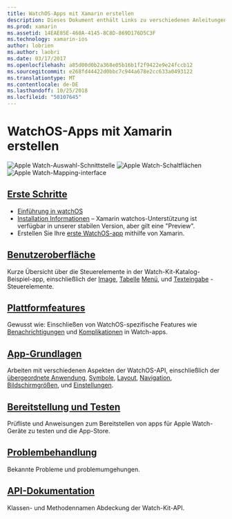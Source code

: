 ```yaml
---
title: WatchOS-Apps mit Xamarin erstellen
description: Dieses Dokument enthält Links zu verschiedenen Anleitungen, die beschreiben, wie Sie WatchOS-apps mit Xamarin erstellen. Die verknüpften Handbüchern erläutern, erste Schritte, WatchOS-Benutzeroberflächen-Steuerelemente, WatchOS-Features, Bereitstellung und Tests und Problembehandlung
ms.prod: xamarin
ms.assetid: 14EAE85E-460A-4145-8C8D-869D176D5C3F
ms.technology: xamarin-ios
author: lobrien
ms.author: laobri
ms.date: 03/17/2017
ms.openlocfilehash: a85d00d0b2a368e05b16b1f2f9422e9e24fccb12
ms.sourcegitcommit: e268fd44422d0bbc7c944a678e2cc633a0493122
ms.translationtype: MT
ms.contentlocale: de-DE
ms.lasthandoff: 10/25/2018
ms.locfileid: "50107645"
---
```

# <a name="building-watchos-apps-with-xamarin"></a>WatchOS-Apps mit Xamarin erstellen

![Apple Watch-Auswahl-Schnittstelle](images/watch1.png) ![Apple Watch-Schaltflächen](images/watch2.png) ![Apple Watch-Mapping-interface](images/watch3.png)

<!-- watch images courtesy of http://infinitapps.com/bezel/ -->

##  <a name="getting-startedioswatchosget-startedindexmd"></a>[Erste Schritte](~/ios/watchos/get-started/index.md)

* [Einführung in watchOS](~/ios/watchos/get-started/intro-to-watchos.md)
* [Installation Informationen](~/ios/watchos/get-started/installation.md) – Xamarin watchos-Unterstützung ist verfügbar in unserer stabilen Version, aber gilt eine "Preview".
* Erstellen Sie Ihre [erste WatchOS-app](~/ios/watchos/get-started/hello-watch.md) mithilfe von Xamarin.

##  <a name="user-interfaceioswatchosuser-interfaceindexmd"></a>[Benutzeroberfläche](~/ios/watchos/user-interface/index.md)

Kurze Übersicht über die Steuerelemente in der Watch-Kit-Katalog-Beispiel-app, einschließlich der [Image](~/ios/watchos/user-interface/image.md), [Tabelle](~/ios/watchos/user-interface/menu.md) [Menü](~/ios/watchos/user-interface/menu.md), und [Texteingabe](~/ios/watchos/user-interface/text-input.md) -Steuerelemente.

## <a name="platform-featuresplatformindexmd"></a>[Plattformfeatures](platform/index.md)

Gewusst wie: Einschließen von WatchOS-spezifische Features wie [Benachrichtigungen](~/ios/watchos/platform/notifications.md) und [Komplikationen](~/ios/watchos/platform/complications.md) in Watch-apps.

##  <a name="app-fundamentalsioswatchosapp-fundamentalsindexmd"></a>[App-Grundlagen](~/ios/watchos/app-fundamentals/index.md)

Arbeiten mit verschiedenen Aspekten der WatchOS-API, einschließlich der [übergeordnete Anwendung](~/ios/watchos/app-fundamentals/parent-app.md), [Symbole](~/ios/watchos/app-fundamentals/icons.md), [Layout](~/ios/watchos/app-fundamentals/layout.md), [Navigation](~/ios/watchos/app-fundamentals/navigation.md), [Bildschirmgrößen](~/ios/watchos/app-fundamentals/screen-sizes.md), und [Einstellungen](~/ios/watchos/app-fundamentals/settings.md).

##  <a name="deployment-and-testingioswatchosdeploy-testindexmd"></a>[Bereitstellung und Testen](~/ios/watchos/deploy-test/index.md)

Prüfliste und Anweisungen zum Bereitstellen von apps für Apple Watch-Geräte zu testen und die App-Store.

##  <a name="troubleshootingioswatchostroubleshootingmd"></a>[Problembehandlung](~/ios/watchos/troubleshooting.md)

Bekannte Probleme und problemumgehungen.

##  <a name="api-documentationhttpsdeveloperxamarincomapinamespacewatchkit"></a>[API-Dokumentation](https://developer.xamarin.com/api/namespace/WatchKit/)

Klassen- und Methodennamen Abdeckung der Watch-Kit-API.
